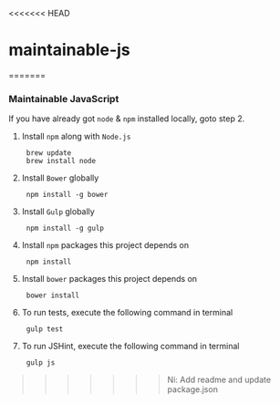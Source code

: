 <<<<<<< HEAD
# maintainable-js
=======
### Maintainable JavaScript

If you have already got `node` & `npm` installed locally, goto step 2.

1. Install `npm` along with `Node.js`

	    brew update
	    brew install node

2. Install `Bower` globally

		npm install -g bower

3. Install `Gulp` globally

		npm install -g gulp

3. Install `npm` packages this project depends on

		npm install

4. Install `bower` packages this project depends on

		bower install

5. To run tests, execute the following command in terminal

		gulp test

6. To run JSHint, execute the following command in terminal

		gulp js
>>>>>>> Ni: Add readme and update package.json
